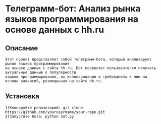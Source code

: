 # Телеграмм-бот: Анализ рынка языков программирования на основе данных с hh.ru
## Описание
    Этот проект представляет собой телеграмм-бота, который анализирует рынок языков программирования 
    на основе данных с сайта hh.ru. Бот позволяет пользователям получать актуальные данные о популярности
    языков программирования, их использовании и требованиях к ним на основе вакансий, размещенных на сайте hh.ru.
## Установка
    1)Клонируйте репозиторий: git clone https://github.com/yourusername/your-repo.git
    2)Запустите бота: python bot.py